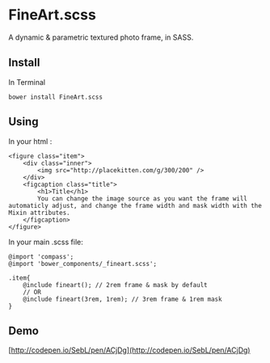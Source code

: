 FineArt.scss
============

A dynamic &amp; parametric textured photo frame, in SASS.

## Install

In Terminal

```
bower install FineArt.scss
```

## Using

In your html :

```
<figure class="item">
	<div class="inner">
		<img src="http://placekitten.com/g/300/200" />
	</div>
	<figcaption class="title">
		<h1>Title</h1>
		You can change the image source as you want the frame will automaticly adjust, and change the frame width and mask width with the Mixin attributes.
	</figcaption>
</figure>
```

In your main .scss file:

```
@import 'compass';
@import 'bower_components/_fineart.scss';

.item{
	@include fineart(); // 2rem frame & mask by default
	// OR
	@include fineart(3rem, 1rem); // 3rem frame & 1rem mask 
}

```

## Demo

[http://codepen.io/SebL/pen/ACjDg](http://codepen.io/SebL/pen/ACjDg)